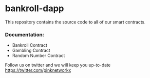
# bankroll-dapp

This repository contains the source code to all of our smart contracts.
### Documentation:
- Bankroll Contract
- Gambling Contract
- Random Number Contract

Follow us on twitter and we will keep you up-to-date
https://twitter.com/pinknetworkx
